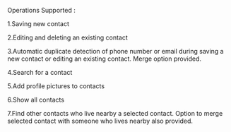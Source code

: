 Operations Supported :

1.Saving new contact

2.Editing and deleting an existing contact

3.Automatic duplicate detection of phone number or email during saving a new contact or editing an existing contact. Merge option provided.

4.Search for a contact

5.Add profile pictures to contacts

6.Show all contacts

7.Find other contacts who live nearby a selected contact. Option to merge selected contact with someone who lives nearby also provided.

